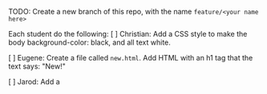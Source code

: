 TODO:
Create a new branch of this repo, with the name `feature/<your name here>`

Each student do the following:
[ ] Christian: Add a CSS style to make the body background-color: black, and all text white.

[ ] Eugene: Create a file called `new.html`. Add HTML with an h1 tag that the text says: "New!"

[ ] Jarod: Add a <script> tag to link to script.js in index.html
  
[ ] Jason: Create script.js file. Add console.log('Hello from script.js!')
  
[ ] Sam: Add a paragraph with text from doggo lorum to index.html

When you have completed your task, add a [ x ] next to your name, then push your branch, and make a new Pull Request in Github. Then Slack me the link to your pull request.
